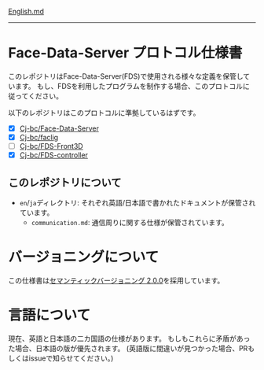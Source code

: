 [English.md](README.md)

---

# Face-Data-Server プロトコル仕様書

このレポジトリはFace-Data-Server(FDS)で使用される様々な定義を保管しています。
もし、FDSを利用したプログラムを制作する場合、このプロトコルに従ってください。

以下のレポジトリはこのプロトコルに準拠しているはずです。

  - [x] [Cj-bc/Face-Data-Server](https://github.com/Cj-bc/Face-data-server)
  - [x] [Cj-bc/faclig](https://github.com/Cj-bc/faclig)
  - [ ] [Cj-bc/FDS-Front3D](https://github.com/Cj-bc/FDS-Front3D)
  - [x] [Cj-bc/FDS-controller](https://github.com/Cj-bc/FDS-controller)

## このレポジトリについて

- `en`/`ja`ディレクトリ: それぞれ英語/日本語で書かれたドキュメントが保管されています。
  - `communication.md`: 通信周りに関する仕様が保管されています。

# バージョニングについて

この仕様書は[セマンティックバージョニング 2.0.0](https://semver.org/spec/v2.0.0.html)を採用しています。


# 言語について

現在、英語と日本語の二カ国語の仕様があります。
もしもこれらに矛盾があった場合、日本語の版が優先されます。
(英語版に間違いが見つかった場合、PRもしくはissueで知らせてください。)
